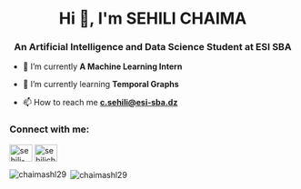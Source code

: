 <h1 align="center">Hi 👋, I'm SEHILI CHAIMA</h1>
<h3 align="center">An Artificial Intelligence and Data Science Student at ESI SBA</h3>

- 🔭 I’m currently **A Machine Learning Intern**

- 🌱 I’m currently learning **Temporal Graphs**

- 📫 How to reach me **c.sehili@esi-sba.dz**

<h3 align="left">Connect with me:</h3>
<p align="left">
<a href="https://linkedin.com/in/sehili-chaima" target="blank"><img align="center" src="https://raw.githubusercontent.com/rahuldkjain/github-profile-readme-generator/master/src/images/icons/Social/linked-in-alt.svg" alt="sehili-chaima" height="30" width="40" /></a>
<a href="https://kaggle.com/sehilichaima" target="blank"><img align="center" src="https://raw.githubusercontent.com/rahuldkjain/github-profile-readme-generator/master/src/images/icons/Social/kaggle.svg" alt="sehilichaima" height="30" width="40" /></a>
</p>


<p><img align="left" src="https://github-readme-stats.vercel.app/api/top-langs?username=chaimashl29&show_icons=true&locale=en&layout=compact" alt="chaimashl29" /></p>

<p>&nbsp;<img align="center" src="https://github-readme-stats.vercel.app/api?username=chaimashl29&show_icons=true&locale=en" alt="chaimashl29" /></p>
